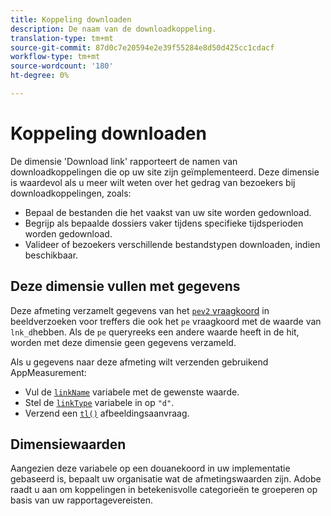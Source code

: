 ```yaml
---
title: Koppeling downloaden
description: De naam van de downloadkoppeling.
translation-type: tm+mt
source-git-commit: 87d0c7e20594e2e39f55284e8d50d425cc1cdacf
workflow-type: tm+mt
source-wordcount: '180'
ht-degree: 0%

---
```



# Koppeling downloaden

De dimensie &#39;Download link&#39; rapporteert de namen van downloadkoppelingen die op uw site zijn geïmplementeerd. Deze dimensie is waardevol als u meer wilt weten over het gedrag van bezoekers bij downloadkoppelingen, zoals:

* Bepaal de bestanden die het vaakst van uw site worden gedownload.
* Begrijp als bepaalde dossiers vaker tijdens specifieke tijdsperioden worden gedownload.
* Valideer of bezoekers verschillende bestandstypen downloaden, indien beschikbaar.

## Deze dimensie vullen met gegevens

Deze afmeting verzamelt gegevens van het [`pev2` vraagkoord](/help/implement/validate/query-parameters.md) in beeldverzoeken voor treffers die ook het `pe` vraagkoord met de waarde van `lnk_d`hebben. Als de `pe` queryreeks een andere waarde heeft in de hit, worden met deze dimensie geen gegevens verzameld.

Als u gegevens naar deze afmeting wilt verzenden gebruikend AppMeasurement:

* Vul de [`linkName`](/help/implement/vars/config-vars/linkname.md) variabele met de gewenste waarde.
* Stel de [`linkType`](/help/implement/vars/config-vars/linktype.md) variabele in op `"d"`.
* Verzend een [`tl()`](/help/implement/vars/functions/tl-method.md) afbeeldingsaanvraag.

## Dimensiewaarden

Aangezien deze variabele op een douanekoord in uw implementatie gebaseerd is, bepaalt uw organisatie wat de afmetingswaarden zijn. Adobe raadt u aan om koppelingen in betekenisvolle categorieën te groeperen op basis van uw rapportagevereisten.
